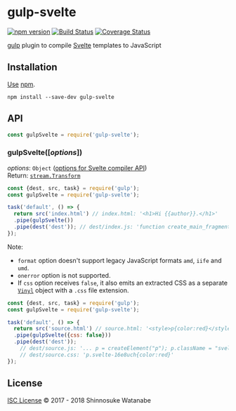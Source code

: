 # gulp-svelte

[![npm version](https://img.shields.io/npm/v/gulp-svelte.svg)](https://www.npmjs.com/package/gulp-svelte)
[![Build Status](https://travis-ci.org/shinnn/gulp-svelte.svg?branch=master)](https://travis-ci.org/shinnn/gulp-svelte)
[![Coverage Status](https://coveralls.io/repos/github/shinnn/gulp-svelte/badge.svg?branch=master)](https://coveralls.io/github/shinnn/gulp-svelte?branch=master)

[gulp](https://github.com/gulpjs/gulp) plugin to compile [Svelte](https://svelte.technology/) templates to JavaScript

## Installation

[Use](https://docs.npmjs.com/cli/install) [npm](https://docs.npmjs.com/getting-started/what-is-npm).

```
npm install --save-dev gulp-svelte
```

## API

```javascript
const gulpSvelte = require('gulp-svelte');
```

### gulpSvelte([*options*])

*options*: `Object` ([options for Svelte compiler API](https://github.com/sveltejs/svelte#compiler-options))  
Return: [`stream.Transform`](https://nodejs.org/api/stream.html#stream_class_stream_transform)

```javascript
const {dest, src, task} = require('gulp');
const gulpSvelte = require('gulp-svelte');

task('default', () => {
  return src('index.html') // index.html: '<h1>Hi {{author}}.</h1>'
  .pipe(gulpSvelte())
  .pipe(dest('dest')); // dest/index.js: 'function create_main_fragment ( state, component ) { ...'
});
```

Note:

* `format` option doesn't support legacy JavaScript formats `amd`, `iife` and `umd`.
* `onerror` option is not supported.
* If `css` option receives `false`, it also emits an extracted CSS as a separate [`Vinyl`](https://github.com/gulpjs/vinyl) object with a `.css` file extension.

```javascript
const {dest, src, task} = require('gulp');
const gulpSvelte = require('gulp-svelte');

task('default', () => {
  return src('source.html') // source.html: '<style>p{color:red}</style><p>Hello</p>'
  .pipe(gulpSvelte({css: false}))
  .pipe(dest('dest'));
    // dest/source.js: '... p = createElement("p"); p.className = "svelte-16e8uch"; ...'
    // dest/source.css: 'p.svelte-16e8uch{color:red}'
});
```

## License

[ISC License](./LICENSE) © 2017 - 2018 Shinnosuke Watanabe
